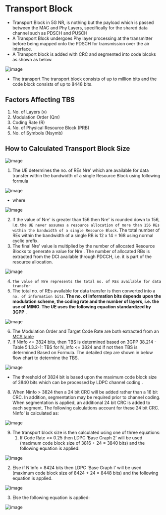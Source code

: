 # Transport Block
- Transport Block  in 5G NR, is nothing but the payload which is passed between the MAC and Phy Layers, specifically for the shared data channel such as PDSCH and PUSCH
- A Transport Block undergoes Phy layer processing at the transmitter before being mapped onto the PDSCH for transmission over the air interface.
- A Transport block is added with CRC and segmented into code blcoks as shown as below.

![image](https://github.com/KRIISHSHARMA/TBS/assets/86760658/28b51d15-48c8-4cd3-a04e-fb4d1faba948)

- The transport The transport block consists of up to million bits and the code block consists of up to 8448 bits.

## Factors Affecting TBS
1. No. of Layers (v)
2. Modulation Order (Qm)
3. Coding Rate (R)
4. No. of Physical Resource Block (PRB)
5. No. of Symbols (Nsymb)

## How to Calculated Transport Block Size


![image](https://github.com/KRIISHSHARMA/TBS/assets/86760658/d9993b0f-ea49-44df-a957-8e0f952a7d91)

1. The UE determines the no. of REs Nre' which are available for data transfer within the bandwidth of a single Resource Block using following formula

![image](https://github.com/KRIISHSHARMA/TBS/assets/86760658/2d36858c-a954-4098-ae97-073e4468c5c7)

- where


![image](https://github.com/KRIISHSHARMA/TBS/assets/86760658/c29d4f0c-65a4-446e-95dd-334eeb75dc5e)

2. If the value of Nre' is greater than 156 then Nre' is rounded down to 156, i.e. `the UE never assumes a resource allocation of more than 156 REs  within the bandwidth of a single Resource Block`. The total number of REs within the bandwidth of a single RB is 12 x 14 = 168 using normal cyclic prefix.
3. The final Nre' value is multiplied by the number of allocated Resource Blocks to generate a value for Nre . The number of allocated RBs is extracted from the DCI available through PDCCH, i.e. it is part of the  resource allocation.

![image](https://github.com/KRIISHSHARMA/TBS/assets/86760658/16fe7e4b-6ac1-47bf-bbd7-b03632a82dab)

4. `The value of Nre represents the total no. of REs available for data transfer`
5. The total no. of REs available for data transfer is then converted into a `no. of information bits`. **The no. of information bits depends upon the modulation scheme, the coding rate and the number of layers, i.e. the use of MIMO. The UE uses the following equation standardized by 3GPP** .


![image](https://github.com/KRIISHSHARMA/TBS/assets/86760658/8283de42-4523-422b-a140-06002dad0b70)

6. The Modulation Order and Target Code Rate are both extracted from an [MCS table](https://www.techplayon.com/5g-nr-modulation-and-coding-scheme-modulation-and-code-rate/)
7. If Ninfo <= 3824 bits, then TBS is determined based on 3GPP 38.214  - Table 5.1.3.2-1: TBS for N_info <= 3824 and if not then TBS is determined Based on Formula. The detailed step are shown in below flow chart to determine the TBS.


![image](https://github.com/KRIISHSHARMA/TBS/assets/86760658/c3ca71b4-999c-4aa1-9c7c-16bc20438bbb)

- The threshold of 3824 bit is based upon the maximum code block size of 3840 bits which can be processed by LDPC channel coding .

8. When Ninfo > 3824 then a 24 bit CRC will be added rather than a 16 bit CRC. In addition, segmentation may be required prior to channel coding. When segmentation is applied, an additional 24 bit CRC is added to each segment. The following calculations account for these 24 bit CRC. Ninfo'  is calculated as:

![image](https://github.com/KRIISHSHARMA/TBS/assets/86760658/2cc9564d-573e-474b-836e-42792896bf7f)

9. The transport block size is then calculated using one of three equations:
   1. If Code Rate <= 0.25 then LDPC ‘Base Graph 2’ will be used (maximum code block size of 3816 + 24 = 3840 bits) and the following equation is applied:

  ![image](https://github.com/KRIISHSHARMA/TBS/assets/86760658/44eb7e49-e035-41c9-be12-2fa09df4091c)

  2. Else if N'info > 8424 bits then LDPC ‘Base Graph I’ will be used (maximum code block size of 8424 + 24 = 8448 bits) and the following equation is applied.

  ![image](https://github.com/KRIISHSHARMA/TBS/assets/86760658/ebb0474f-e728-451f-a2b3-dd6aec4ebc5e)

  3. Else the following equation is applied:


![image](https://github.com/KRIISHSHARMA/TBS/assets/86760658/c14b9608-d63c-4b07-8edf-92f39e1ff7bd)

